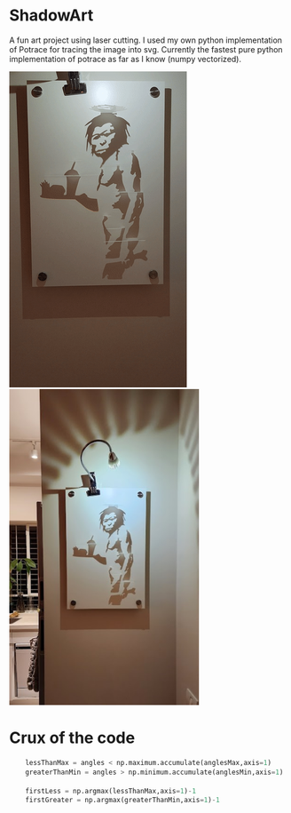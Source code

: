 # ShadowArt

A fun art project using laser cutting.
I used my own python implementation of Potrace for tracing the image into svg.
Currently the fastest pure python implementation of potrace as far as I know (numpy vectorized).

![](made/caveman.gif) <img src="made/cavemanDone.jpg" height="569">

# Crux of the code
```python
    lessThanMax = angles < np.maximum.accumulate(anglesMax,axis=1)
    greaterThanMin = angles > np.minimum.accumulate(anglesMin,axis=1)
    
    firstLess = np.argmax(lessThanMax,axis=1)-1
    firstGreater = np.argmax(greaterThanMin,axis=1)-1
```
